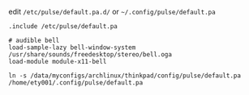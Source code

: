 edit `/etc/pulse/default.pa.d/` or `~/.config/pulse/default.pa`

```
.include /etc/pulse/default.pa

# audible bell
load-sample-lazy bell-window-system /usr/share/sounds/freedesktop/stereo/bell.oga
load-module module-x11-bell
```


```
ln -s /data/myconfigs/archlinux/thinkpad/config/pulse/default.pa /home/ety001/.config/pulse/default.pa
```
